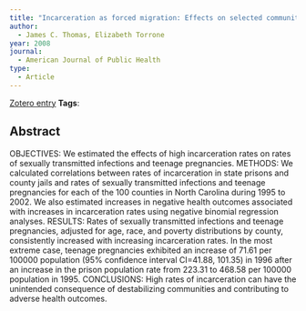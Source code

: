 ```yaml
---
title: "Incarceration as forced migration: Effects on selected community health outcomes"
author:
  - James C. Thomas, Elizabeth Torrone
year: 2008
journal:
  - American Journal of Public Health
type:
  - Article
---
```

[Zotero entry](zotero://select/items/@thomasIncarcerationForcedMigration2008)
**Tags**:
## Abstract

OBJECTIVES: We estimated the effects of high incarceration rates on rates of sexually transmitted infections and teenage pregnancies. METHODS: We calculated correlations between rates of incarceration in state prisons and county jails and rates of sexually transmitted infections and teenage pregnancies for each of the 100 counties in North Carolina during 1995 to 2002. We also estimated increases in negative health outcomes associated with increases in incarceration rates using negative binomial regression analyses. RESULTS: Rates of sexually transmitted infections and teenage pregnancies, adjusted for age, race, and poverty distributions by county, consistently increased with increasing incarceration rates. In the most extreme case, teenage pregnancies exhibited an increase of 71.61 per 100000 population (95% confidence interval CI=41.88, 101.35) in 1996 after an increase in the prison population rate from 223.31 to 468.58 per 100000 population in 1995. CONCLUSIONS: High rates of incarceration can have the unintended consequence of destabilizing communities and contributing to adverse health outcomes.
